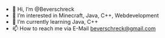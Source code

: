 - 👋 Hi, I’m @Beverschreck
- 👀 I’m interested in Minecraft, Java, C++, Webdevelopment
- 🌱 I’m currently learning Java, C++
- 📫 How to reach me via E-Mail beverschreck@gmail.com
